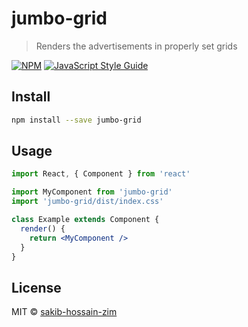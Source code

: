 # jumbo-grid

> Renders the advertisements in properly set grids

[![NPM](https://img.shields.io/npm/v/jumbo-grid.svg)](https://www.npmjs.com/package/jumbo-grid) [![JavaScript Style Guide](https://img.shields.io/badge/code_style-standard-brightgreen.svg)](https://standardjs.com)

## Install

```bash
npm install --save jumbo-grid
```

## Usage

```jsx
import React, { Component } from 'react'

import MyComponent from 'jumbo-grid'
import 'jumbo-grid/dist/index.css'

class Example extends Component {
  render() {
    return <MyComponent />
  }
}
```

## License

MIT © [sakib-hossain-zim](https://github.com/sakib-hossain-zim)
